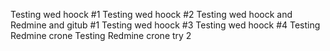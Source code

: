 Testing wed hoock #1
Testing wed hoock #2
Testing wed hoock and Redmine and gitub #1
Testing wed hoock #3
Testing wed hoock #4
Testing Redmine crone
Testing Redmine crone try 2